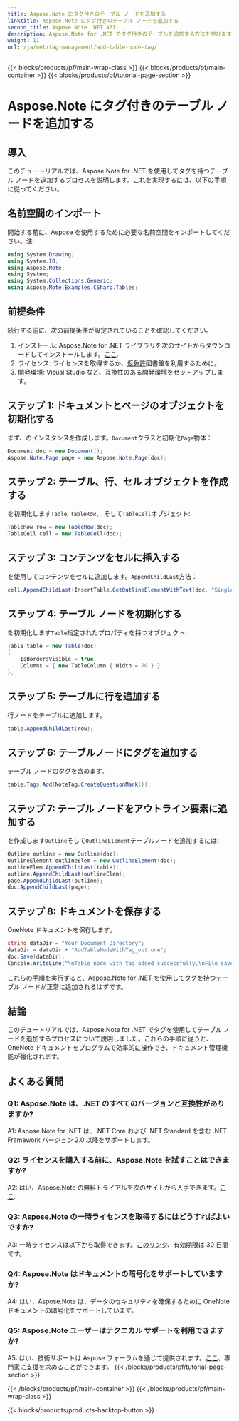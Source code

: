 ```yaml
---
title: Aspose.Note にタグ付きのテーブル ノードを追加する
linktitle: Aspose.Note にタグ付きのテーブル ノードを追加する
second_title: Aspose.Note .NET API
description: Aspose.Note for .NET でタグ付きのテーブルを追加する方法を学びます。プログラムによるドキュメント操作スキルを強化します。
weight: 11
url: /ja/net/tag-management/add-table-node-tag/
---
```


{{< blocks/products/pf/main-wrap-class >}}
{{< blocks/products/pf/main-container >}}
{{< blocks/products/pf/tutorial-page-section >}}

# Aspose.Note にタグ付きのテーブル ノードを追加する

## 導入

このチュートリアルでは、Aspose.Note for .NET を使用してタグを持つテーブル ノードを追加するプロセスを説明します。これを実現するには、以下の手順に従ってください。

## 名前空間のインポート

開始する前に、Aspose を使用するために必要な名前空間をインポートしてください。注:

```csharp
using System.Drawing;
using System.IO;
using Aspose.Note;
using System;
using System.Collections.Generic;
using Aspose.Note.Examples.CSharp.Tables;
```

## 前提条件

続行する前に、次の前提条件が設定されていることを確認してください。

1. インストール: Aspose.Note for .NET ライブラリを次のサイトからダウンロードしてインストールします。[ここ](https://releases.aspose.com/note/net/).
2. ライセンス: ライセンスを取得するか、[仮免許](https://purchase.aspose.com/temporary-license/)図書館を利用するために。
3. 開発環境: Visual Studio など、互換性のある開発環境をセットアップします。

## ステップ 1: ドキュメントとページのオブジェクトを初期化する

まず、のインスタンスを作成します。`Document`クラスと初期化`Page`物体：

```csharp
Document doc = new Document();
Aspose.Note.Page page = new Aspose.Note.Page(doc);
```

## ステップ 2: テーブル、行、セル オブジェクトを作成する

を初期化します`Table`, `TableRow`、 そして`TableCell`オブジェクト:

```csharp
TableRow row = new TableRow(doc);
TableCell cell = new TableCell(doc);
```

## ステップ 3: コンテンツをセルに挿入する

を使用してコンテンツをセルに追加します。`AppendChildLast`方法：

```csharp
cell.AppendChildLast(InsertTable.GetOutlineElementWithText(doc, "Single cell."));
```

## ステップ 4: テーブル ノードを初期化する

を初期化します`Table`指定されたプロパティを持つオブジェクト:

```csharp
Table table = new Table(doc)
{
    IsBordersVisible = true,
    Columns = { new TableColumn { Width = 70 } }
};
```

## ステップ 5: テーブルに行を追加する

行ノードをテーブルに追加します。

```csharp
table.AppendChildLast(row);
```

## ステップ 6: テーブルノードにタグを追加する

テーブル ノードのタグを含めます。

```csharp
table.Tags.Add(NoteTag.CreateQuestionMark());
```

## ステップ 7: テーブル ノードをアウトライン要素に追加する

を作成します`Outline`そして`OutlineElement`テーブルノードを追加するには:

```csharp
Outline outline = new Outline(doc);
OutlineElement outlineElem = new OutlineElement(doc);
outlineElem.AppendChildLast(table);
outline.AppendChildLast(outlineElem);
page.AppendChildLast(outline);
doc.AppendChildLast(page);
```

## ステップ 8: ドキュメントを保存する

OneNote ドキュメントを保存します。

```csharp
string dataDir = "Your Document Directory";
dataDir = dataDir + "AddTableNodeWithTag_out.one";
doc.Save(dataDir);
Console.WriteLine("\nTable node with tag added successfully.\nFile saved at " + dataDir);
```

これらの手順を実行すると、Aspose.Note for .NET を使用してタグを持つテーブル ノードが正常に追加されるはずです。

## 結論

このチュートリアルでは、Aspose.Note for .NET でタグを使用してテーブル ノードを追加するプロセスについて説明しました。これらの手順に従うと、OneNote ドキュメントをプログラムで効率的に操作でき、ドキュメント管理機能が強化されます。

## よくある質問

### Q1: Aspose.Note は、.NET のすべてのバージョンと互換性がありますか?

A1: Aspose.Note for .NET は、.NET Core および .NET Standard を含む .NET Framework バージョン 2.0 以降をサポートします。

### Q2: ライセンスを購入する前に、Aspose.Note を試すことはできますか?

 A2: はい、Aspose.Note の無料トライアルを次のサイトから入手できます。[ここ](https://releases.aspose.com/).

### Q3: Aspose.Note の一時ライセンスを取得するにはどうすればよいですか?

 A3: 一時ライセンスは以下から取得できます。[このリンク](https://purchase.aspose.com/temporary-license/)、有効期限は 30 日間です。

### Q4: Aspose.Note はドキュメントの暗号化をサポートしていますか?

A4: はい、Aspose.Note は、データのセキュリティを確保するために OneNote ドキュメントの暗号化をサポートしています。

### Q5: Aspose.Note ユーザーはテクニカル サポートを利用できますか?

 A5: はい、技術サポートは Aspose フォーラムを通じて提供されます。[ここ](https://forum.aspose.com/c/note/28)、専門家に支援を求めることができます。
{{< /blocks/products/pf/tutorial-page-section >}}

{{< /blocks/products/pf/main-container >}}
{{< /blocks/products/pf/main-wrap-class >}}

{{< blocks/products/products-backtop-button >}}
